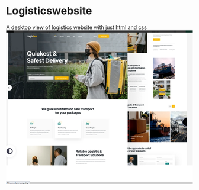 # Logisticswebsite
A desktop view of logistics website with just html and css
![Design preview for the Logistics website.](./design/Screenshot(23).png)
